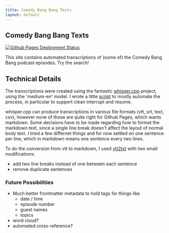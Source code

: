 ```yaml
---
title: Comedy Bang Bang Texts
layout: default
---
```


## Comedy Bang Bang Texts

[![Github Pages Deployment Status](https://github.com/dreness/cbb-texts/actions/workflows/pages.yml/badge.svg)](https://github.com/dreness/cbb-texts/actions/workflows/pages.yml)

This site contains automated transcriptions of (some of) the Comedy Bang Bang podcast episodes. Try the search!

## Technical Details

The transcriptions were created using the fantastic [whisper.cpp](https://github.com/ggerganov/whisper.cpp) project, using the 'medium-en' model. I wrote a little [script](https://gist.github.com/dreness/2ca0bbd16402ff00621974e7815c51ca) to mostly automate the process, in particular to support clean interrupt and resume.

whisper.cpp can produce transcriptions in various file formats (vtt, srt, text, csv), however none of those are quite right for Github Pages, which wants markdown. Some decisions have to be made regarding how to format the markdown text, since a single line break doesn't affect the layout of normal body text. I tried a few differnet things and for now settled on one sentence per line, which in markdown means one sentence every *two* lines.

To do the conversion from vtt to markdown, I used [vtt2txt](https://github.com/TruthfulTechnology/pm-vtt2txt) with two small modifications:

* add two line breaks instead of one between each sentence
* remove duplicate sentences

### Future Possibilities

* Much better frontmatter metadata to hold tags for things like
  * date / time
  * episode number
  * guest names
  * topics
* word cloud?
* automated cross-reference?
